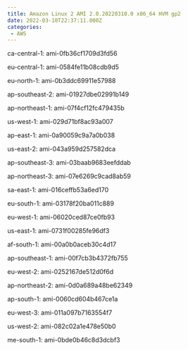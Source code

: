 ```yaml
---
title: Amazon Linux 2 AMI 2.0.20220310.0 x86_64 HVM gp2
date: 2022-03-10T22:37:11.000Z
categories:
 - AWS
---
```


ca-central-1: ami-0fb36cf1709d3fd56

eu-central-1: ami-0584fe11b08cdb9d5

eu-north-1: ami-0b3ddc69911e57988

ap-southeast-2: ami-01927dbe02991b149

ap-northeast-1: ami-07f4cf12fc479435b

us-west-1: ami-029d71bf8ac93a007

ap-east-1: ami-0a90059c9a7a0b038

us-east-2: ami-043a959d257582dca

ap-southeast-3: ami-03baab9683eefddab

ap-northeast-3: ami-07e6269c9cad8ab59

sa-east-1: ami-016ceffb53a6ed170

eu-south-1: ami-03178f20ba011c889

eu-west-1: ami-06020ced87ce0fb93

us-east-1: ami-0731f00285fe96df3

af-south-1: ami-00a0b0aceb30c4d17

ap-southeast-1: ami-00f7cb3b4372fb755

eu-west-2: ami-0252167de512d0f6d

ap-northeast-2: ami-0d0a689a48be62349

ap-south-1: ami-0060cd604b467ce1a

eu-west-3: ami-011a097b7163554f7

us-west-2: ami-082c02a1e478e50b0

me-south-1: ami-0bde0b46c8d3dcbf3


